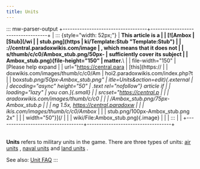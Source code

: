 ```yaml
---
title: Units
---
```


::: mw-parser-output
+-----------------------------------+-----------------------------------+
| ::: {style="width: 52px;"} | **This article is a |
| [![Ambox | [Stub](/wi |
| stub.png](https | ki/Template:Stub "Template:Stub") |
| ://central.paradoxwikis.com/image | , which means that it does not |
| s/thumb/c/c0/Ambox_stub.png/50px- | sufficiently cover its subject |
| Ambox_stub.png){file-height="150" | matter.**\ |
| file-width="150" | [Please help expand |
| url="https://central.para | [this](https:// |
| doxwikis.com/images/thumb/c/c0/Am | hoi2.paradoxwikis.com/index.php?t |
| box*stub.png/50px-Ambox_stub.png" | itle=Units&action=edit){.external |
| decoding="async" height="50" | .text rel="nofollow"} article if |
| loading="lazy" | you can.]{.small} |
| srcset="https://central.p | |
| aradoxwikis.com/images/thumb/c/c0 | |
| /Ambox_stub.png/75px-Ambox_stub.p | |
| ng 1.5x, https://central.paradoxw | |
| ikis.com/images/thumb/c/c0/Ambox* | |
| stub.png/100px-Ambox_stub.png 2x" | |
| width="50"}](/ | |
| wiki/File:Ambox_stub.png){.image} | |
| ::: | |
+-----------------------------------+-----------------------------------+

\
**Units** refers to military units in the game. There are three types of
units: [air units](/wiki/Air_units "Air units") , [naval
units](/wiki/Naval_units "Naval units") and [land
units](/wiki/Land_units "Land units") .

See also: [Unit FAQ](/wiki/Unit_FAQ "Unit FAQ")
:::
